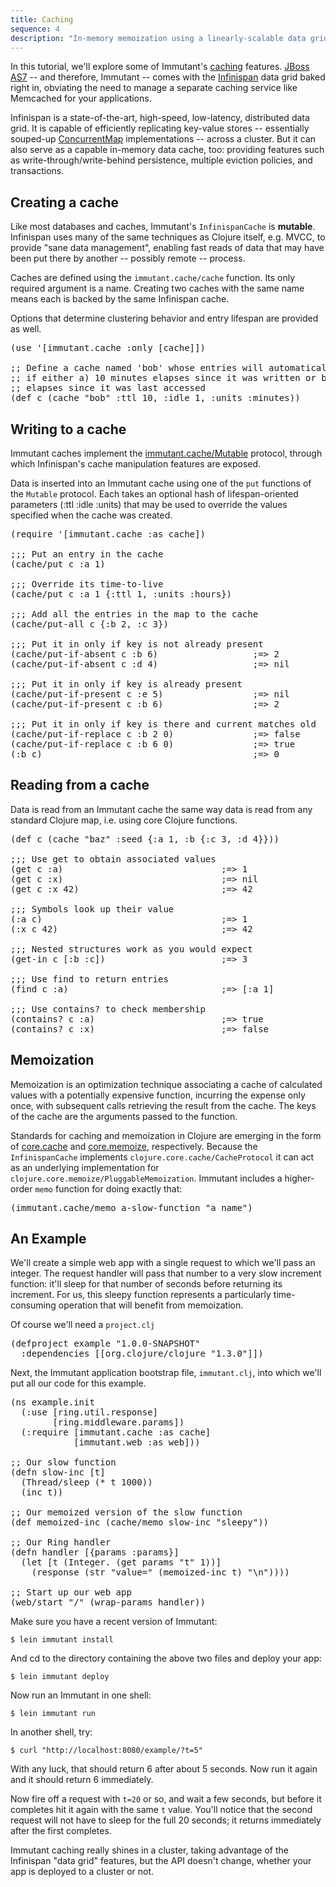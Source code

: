 ```yaml
---
title: Caching
sequence: 4
description: "In-memory memoization using a linearly-scalable data grid"
---
```


In this tutorial, we'll explore some of Immutant's [caching] features.
[JBoss AS7][as7] -- and therefore, Immutant -- comes with the
[Infinispan] data grid baked right in, obviating the need to manage a
separate caching service like Memcached for your applications.

Infinispan is a state-of-the-art, high-speed, low-latency, distributed
data grid. It is capable of efficiently replicating key-value stores
-- essentially souped-up [ConcurrentMap] implementations -- across a
cluster. But it can also serve as a capable in-memory data cache, too:
providing features such as write-through/write-behind persistence,
multiple eviction policies, and transactions.

## Creating a cache

Like most databases and caches, Immutant's `InfinispanCache` is
**mutable**. Infinispan uses many of the same techniques as Clojure
itself, e.g. MVCC, to provide "sane data management", enabling fast
reads of data that may have been put there by another -- possibly
remote -- process.

Caches are defined using the `immutant.cache/cache` function. Its only
required argument is a name. Creating two caches with the same name
means each is backed by the same Infinispan cache.

Options that determine clustering behavior and entry lifespan are
provided as well.

<pre class="syntax clojure">(use '[immutant.cache :only [cache]])

;; Define a cache named 'bob' whose entries will automatically expire
;; if either a) 10 minutes elapses since it was written or b) 1 minute
;; elapses since it was last accessed
(def c (cache "bob" :ttl 10, :idle 1, :units :minutes))
</pre>

## Writing to a cache

Immutant caches implement the [immutant.cache/Mutable][mutable-api]
protocol, through which Infinispan's cache manipulation features are
exposed.

Data is inserted into an Immutant cache using one of the `put`
functions of the `Mutable` protocol. Each takes an optional hash of
lifespan-oriented parameters (:ttl :idle :units) that may be used to
override the values specified when the cache was created.

<pre class="syntax clojure">(require '[immutant.cache :as cache])

;;; Put an entry in the cache
(cache/put c :a 1)

;;; Override its time-to-live
(cache/put c :a 1 {:ttl 1, :units :hours})

;;; Add all the entries in the map to the cache
(cache/put-all c {:b 2, :c 3})

;;; Put it in only if key is not already present
(cache/put-if-absent c :b 6)                  ;=> 2
(cache/put-if-absent c :d 4)                  ;=> nil

;;; Put it in only if key is already present
(cache/put-if-present c :e 5)                 ;=> nil
(cache/put-if-present c :b 6)                 ;=> 2

;;; Put it in only if key is there and current matches old
(cache/put-if-replace c :b 2 0)               ;=> false
(cache/put-if-replace c :b 6 0)               ;=> true
(:b c)                                        ;=> 0
</pre>

## Reading from a cache

Data is read from an Immutant cache the same way data is read from any
standard Clojure map, i.e. using core Clojure functions.

<pre class="syntax clojure">
(def c (cache "baz" :seed {:a 1, :b {:c 3, :d 4}}))

;;; Use get to obtain associated values
(get c :a)                              ;=> 1
(get c :x)                              ;=> nil
(get c :x 42)                           ;=> 42

;;; Symbols look up their value
(:a c)                                  ;=> 1
(:x c 42)                               ;=> 42

;;; Nested structures work as you would expect
(get-in c [:b :c])                      ;=> 3

;;; Use find to return entries
(find c :a)                             ;=> [:a 1]

;;; Use contains? to check membership
(contains? c :a)                        ;=> true
(contains? c :x)                        ;=> false
</pre>

## Memoization

Memoization is an optimization technique associating a cache of
calculated values with a potentially expensive function, incurring the
expense only once, with subsequent calls retrieving the result from
the cache. The keys of the cache are the arguments passed to the
function.

Standards for caching and memoization in Clojure are emerging in the
form of [core.cache] and [core.memoize], respectively. Because the
`InfinispanCache` implements `clojure.core.cache/CacheProtocol` it can
act as an underlying implementation for
`clojure.core.memoize/PluggableMemoization`. Immutant includes a
higher-order `memo` function for doing exactly that:

<pre class="syntax clojure">(immutant.cache/memo a-slow-function "a name")</pre>

## An Example

We'll create a simple web app with a single request to which we'll
pass an integer. The request handler will pass that number to a very
slow increment function: it'll sleep for that number of seconds before
returning its increment. For us, this sleepy function represents a
particularly time-consuming operation that will benefit from
memoization.

Of course we'll need a `project.clj`

<pre class="syntax clojure">(defproject example "1.0.0-SNAPSHOT"
  :dependencies [[org.clojure/clojure "1.3.0"]])
</pre>

Next, the Immutant application bootstrap file, `immutant.clj`, into
which we'll put all our code for this example.

<pre class="syntax clojure">(ns example.init
  (:use [ring.util.response]
        [ring.middleware.params])
  (:require [immutant.cache :as cache]
            [immutant.web :as web]))

;; Our slow function
(defn slow-inc [t]
  (Thread/sleep (* t 1000))
  (inc t))

;; Our memoized version of the slow function
(def memoized-inc (cache/memo slow-inc "sleepy"))

;; Our Ring handler
(defn handler [{params :params}]
  (let [t (Integer. (get params "t" 1))]
    (response (str "value=" (memoized-inc t) "\n"))))

;; Start up our web app
(web/start "/" (wrap-params handler))
</pre>

Make sure you have a recent version of Immutant:

    $ lein immutant install

And cd to the directory containing the above two files and deploy your app:

    $ lein immutant deploy
    
Now run an Immutant in one shell:

    $ lein immutant run

In another shell, try:

    $ curl "http://localhost:8080/example/?t=5"

With any luck, that should return 6 after about 5 seconds. Now run it
again and it should return 6 immediately. 

Now fire off a request with `t=20` or so, and wait a few seconds, but
before it completes hit it again with the same `t` value. You'll
notice that the second request will not have to sleep for the full 20
seconds; it returns immediately after the first completes.

Immutant caching really shines in a cluster, taking advantage of the
Infinispan "data grid" features, but the API doesn't change, whether
your app is deployed to a cluster or not.

[caching]: http://immutant.org/builds/LATEST/html-docs/caching.html
[as7]: http://www.jboss.org/jbossas
[Infinispan]: http://infinispan.org
[ConcurrentMap]: http://docs.oracle.com/javase/6/docs/api/java/util/concurrent/ConcurrentMap.html
[core.cache]: https://github.com/clojure/core.cache
[core.memoize]: https://github.com/clojure/core.memoize
[mutable-api]: http://immutant.org/documentation/current/apidoc/immutant.cache-api.html#immutant.cache/Mutable
